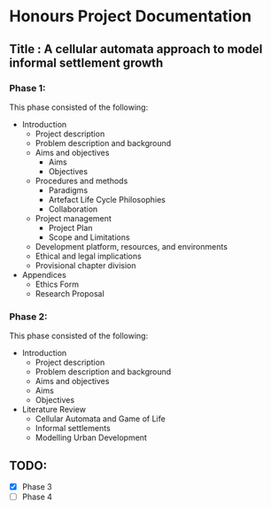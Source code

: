 # Honours Project Documentation

## Title : A cellular automata approach to model informal settlement growth

### Phase 1:
This phase consisted of the following:
- Introduction
  - Project description
  - Problem description and background
  - Aims and objectives
    - Aims
    - Objectives
  - Procedures and methods
    - Paradigms
    - Artefact Life Cycle Philosophies
    - Collaboration
  - Project management
    - Project Plan
    - Scope and Limitations
  - Development platform, resources, and environments
  - Ethical and legal implications
  - Provisional chapter division
- Appendices
  - Ethics Form
  - Research Proposal

### Phase 2:
This phase consisted of the following:
- Introduction
  - Project description
  - Problem description and background
  - Aims and objectives
  - Aims
  - Objectives
- Literature Review
  - Cellular Automata and Game of Life
  - Informal settlements
  - Modelling Urban Development

## TODO:
- [x] Phase 3
- [ ] Phase 4
